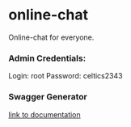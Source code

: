 # online-chat

Online-chat for everyone.

### Admin Credentials:
Login: root
Password: celtics2343

### Swagger Generator
[link to documentation](https://drf-yasg.readthedocs.io/en/stable/readme.html)